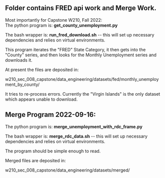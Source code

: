 
## Folder contains FRED api work and Merge Work.

Most importantly for Capstone W210, Fall 2022:   
The python program is:  **get_county_unemployment.py**  

The bash wrapper is: **run_fred_download.sh**   -- this will set up necessary dependencies and relies on virtual environments.

This program iterates the "FRED" State Category, it then gets into the "County" series, and then looks for the Monthly Unemployment series and downloads it.   

At present the files are deposited in:   

w210_sec_008_capstone/data_engineering/datasets/fed/monthly_unemployment_by_county/

It tries to re-process errors.  Currently the "Virgin Islands" is the only dataset which appears unable to download.   

## Merge Program 2022-09-16:

The python program is:  **merge_unemployment_with_rdc_frame.py** 

The bash wrapper is: **merge_rdc_data.sh**   -- this will set up necessary dependencies and relies on virtual environments.

The program should be simple enough to read.

Merged files are deposited in:

w210_sec_008_capstone/data_engineering/datasets/merged/

